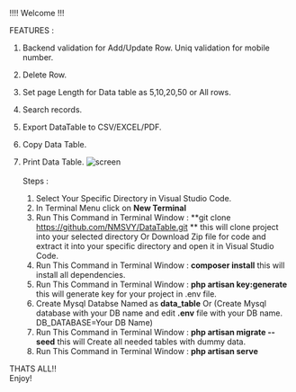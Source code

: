 !!!! Welcome !!!

FEATURES :
1. Backend validation for Add/Update Row. Uniq validation for mobile number.
2. Delete Row.
3. Set page Length for Data table as 5,10,20,50 or All rows.
4. Search records.
5. Export DataTable to CSV/EXCEL/PDF.
6. Copy Data Table.
7. Print Data Table.
![screen](https://user-images.githubusercontent.com/75966834/137461312-71c7333b-7447-4bd7-852f-4c2151ff443f.jpg)
<br><br>
Steps :

    1. Select Your Specific Directory in Visual Studio Code.
    2. In Terminal Menu click on **New Terminal**
    3. Run This Command in Terminal Window : **git clone https://github.com/NMSVY/DataTable.git **  this will clone project into your selected directory
        Or Download Zip file for code and extract it into your specific directory and open it in Visual Studio Code.
    4. Run This Command in Terminal Window : **composer install** this will install all dependencies.
    5. Run This Command in Terminal Window : **php artisan key:generate** this will generate key for your project in .env file.
    6. Create Mysql Databse Named as **data_table**  Or (Create Mysql database with your DB name and edit **.env** file with your DB name. DB_DATABASE=Your DB Name)
    7. Run This Command in Terminal Window : **php artisan migrate --seed** this will Create all needed tables with dummy data.
    8. Run This Command in Terminal Window : **php artisan serve**

THATS ALL!!<br>
Enjoy!


